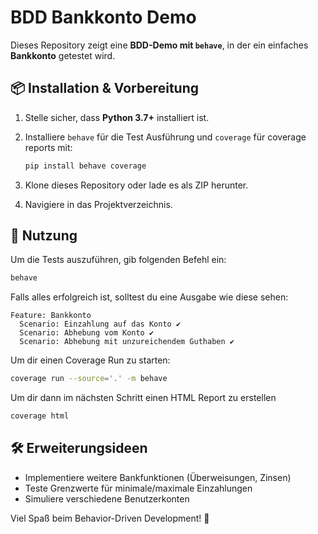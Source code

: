 # BDD Bankkonto Demo

Dieses Repository zeigt eine **BDD-Demo mit `behave`**, in der ein einfaches **Bankkonto** getestet wird.

## 📦 Installation & Vorbereitung

1. Stelle sicher, dass **Python 3.7+** installiert ist.
2. Installiere `behave` für die Test Ausführung und `coverage` für coverage reports mit:

   ```sh
   pip install behave coverage
   ```

3. Klone dieses Repository oder lade es als ZIP herunter.
4. Navigiere in das Projektverzeichnis.

## 🚀 Nutzung

Um die Tests auszuführen, gib folgenden Befehl ein:

```sh
behave
```

Falls alles erfolgreich ist, solltest du eine Ausgabe wie diese sehen:

```
Feature: Bankkonto
  Scenario: Einzahlung auf das Konto ✔
  Scenario: Abhebung vom Konto ✔
  Scenario: Abhebung mit unzureichendem Guthaben ✔
```

Um dir einen Coverage Run zu starten:

```sh
coverage run --source='.' -m behave
```
 
 Um dir dann im nächsten Schritt einen HTML Report zu erstellen

 ```sh
coverage html
```

## 🛠 Erweiterungsideen

- Implementiere weitere Bankfunktionen (Überweisungen, Zinsen)
- Teste Grenzwerte für minimale/maximale Einzahlungen
- Simuliere verschiedene Benutzerkonten

Viel Spaß beim Behavior-Driven Development! 🚀
